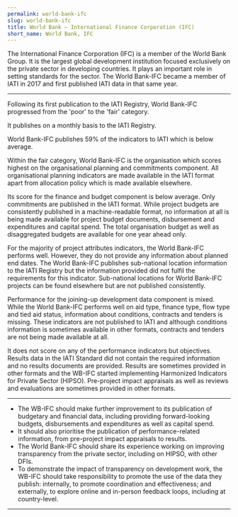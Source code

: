 ```yaml
---
permalink: world-bank-ifc
slug: world-bank-ifc
title: World Bank – International Finance Corporation (IFC)
short_name: World Bank, IFC
---
```


The International Finance Corporation (IFC) is a member of the World Bank Group. It is the largest global development institution focused exclusively on the private sector in developing countries. It plays an important role in setting standards for the sector. The World Bank-IFC became a member of IATI in 2017 and first published IATI data in that same year.

---

Following its first publication to the IATI Registry, World Bank-IFC progressed from the 'poor' to the 'fair' category.

It publishes on a monthly basis to the IATI Registry.

World Bank-IFC publishes 59% of the indicators to IATI which is below average.

Within the fair category, World Bank-IFC is the organisation which scores highest on the organisational planning and commitments component. All organisational planning indicators are made available in the IATI format apart from allocation policy which is made available elsewhere.

Its score for the finance and budget component is below average. Only commitments are published in the IATI format. While project budgets are consistently published in a machine-readable format, no information at all is being made available for project budget documents, disbursement and expenditures and capital spend. The total organisation budget as well as disaggregated budgets are available for one year ahead only.

For the majority of project attributes indicators, the World Bank-IFC performs well. However, they do not provide any information about planned end dates. The World Bank-IFC publishes sub-national location information to the IATI Registry but the information provided did not fulfil the requirements for this indicator. Sub-national locations for World Bank-IFC projects can be found elsewhere but are not published consistently.

Performance for the joining-up development data component is mixed. While the World Bank-IFC performs well on aid type, finance type, flow type and tied aid status, information about conditions, contracts and tenders is missing. These indicators are not published to IATI and although conditions information is sometimes available in other formats, contracts and tenders are not being made available at all.

It does not score on any of the performance indicators but objectives. Results data in the IATI Standard did not contain the required information and no results documents are provided. Results are sometimes provided in other formats and the WB-IFC started implementing Harmonized Indicators for Private Sector (HIPSO). Pre-project impact appraisals as well as reviews and evaluations are sometimes provided in other formats.

---

 * The WB-IFC should make further improvement to its publication of budgetary and financial data, including providing forward-looking budgets, disbursements and expenditures as well as capital spend.
 * It should also prioritise the publication of performance-related information, from pre-project impact appraisals to results.
 * The World Bank-IFC should share its experience working on improving transparency from the private sector, including on HIPSO, with other DFIs.
 * To demonstrate the impact of transparency on development work, the WB-IFC should take responsibility to promote the use of the data they publish: internally, to promote coordination and effectiveness; and externally, to explore online and in-person feedback loops, including at country-level.

---
